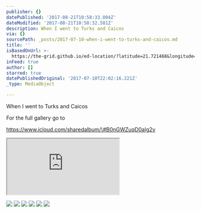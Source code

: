 ```yaml
---
publisher: {}
datePublished: '2017-08-21T10:58:33.004Z'
dateModified: '2017-08-21T10:58:32.581Z'
description: When I went to Turks and Caicos
via: {}
sourcePath: _posts/2017-07-10-when-i-went-to-turks-and-caicos.md
title: ''
isBasedOnUrl: >-
  https://the-grid.github.io/ed-location/?latitude=21.721468&longitude=-71.620178&zoom=8&address=Turks%20and%20Caicos%20Islands
inFeed: true
author: []
starred: true
datePublishedOriginal: '2017-07-10T22:02:16.221Z'
_type: MediaObject

---
```

When I went to Turks and Caicos

For the full gallery go to

https://www.icloud.com/sharedalbum/\#B0nGWZuqD0alg2v

<iframe src="https://the-grid.github.io/ed-location/?latitude=21.721468&amp;longitude=-71.620178&amp;zoom=13&amp;address=Turks%20and%20Caicos%20Islands" style=""></iframe>

![](https://the-grid-user-content.s3-us-west-2.amazonaws.com/0b6d1afe-63c5-430a-85f0-0eaf32b7a636.jpg)
![](https://s3-us-west-2.amazonaws.com/the-grid-img/p/8549e4928a623203ac72dcf3541e9f0f851a012f.jpg)
![](https://the-grid-user-content.s3-us-west-2.amazonaws.com/0b577220-3770-495c-bafa-b3a8b3338ae8.jpg)
![](https://the-grid-user-content.s3-us-west-2.amazonaws.com/07382c10-22ce-471c-b3e5-bde5e458363c.jpg)
![](https://s3-us-west-2.amazonaws.com/the-grid-img/p/8732f0af764ae612f820c80165702fd3c57e177e.jpg)
![](https://s3-us-west-2.amazonaws.com/the-grid-img/p/dda8bc3e3680fd95608a4e8b9ee8d3fbf3929c52.jpg)